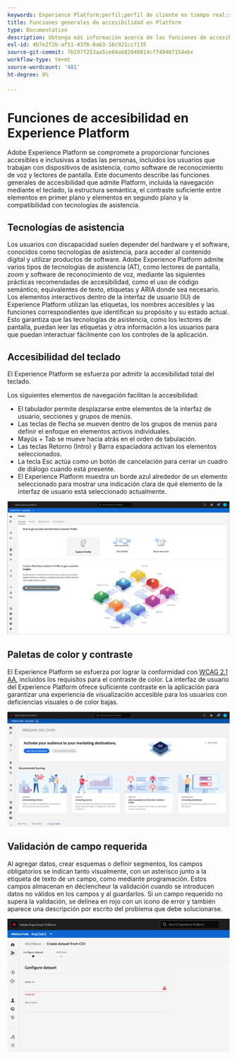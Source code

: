 ```yaml
---
keywords: Experience Platform;perfil;perfil de cliente en tiempo real;solución de problemas;API;perfil unificado;perfil unificado;perfil unificado;perfil unificado;rtcp;gráficos XDM
title: Funciones generales de accesibilidad en Platform
type: Documentation
description: Obtenga más información acerca de las funciones de accesibilidad generales que admite Adobe Experience Platform, como la navegación mediante el teclado, las paletas de color y el contraste, y la compatibilidad con tecnología de asistencia.
exl-id: 4b7e2f2b-af51-4376-8a63-16c921cc7135
source-git-commit: 7b197f253aa5ce04a682040814cf749407154ebc
workflow-type: tm+mt
source-wordcount: '481'
ht-degree: 0%

---
```


# Funciones de accesibilidad en Experience Platform

Adobe Experience Platform se compromete a proporcionar funciones accesibles e inclusivas a todas las personas, incluidos los usuarios que trabajan con dispositivos de asistencia, como software de reconocimiento de voz y lectores de pantalla. Este documento describe las funciones generales de accesibilidad que admite Platform, incluida la navegación mediante el teclado, la estructura semántica, el contraste suficiente entre elementos en primer plano y elementos en segundo plano y la compatibilidad con tecnologías de asistencia.

## Tecnologías de asistencia

Los usuarios con discapacidad suelen depender del hardware y el software, conocidos como tecnologías de asistencia, para acceder al contenido digital y utilizar productos de software. Adobe Experience Platform admite varios tipos de tecnologías de asistencia (AT), como lectores de pantalla, zoom y software de reconocimiento de voz, mediante las siguientes prácticas recomendadas de accesibilidad, como el uso de código semántico, equivalentes de texto, etiquetas y ARIA donde sea necesario. Los elementos interactivos dentro de la interfaz de usuario (IU) de Experience Platform utilizan las etiquetas, los nombres accesibles y las funciones correspondientes que identifican su propósito y su estado actual. Esto garantiza que las tecnologías de asistencia, como los lectores de pantalla, puedan leer las etiquetas y otra información a los usuarios para que puedan interactuar fácilmente con los controles de la aplicación.

## Accesibilidad del teclado

El Experience Platform se esfuerza por admitir la accesibilidad total del teclado.

Los siguientes elementos de navegación facilitan la accesibilidad:
* El tabulador permite desplazarse entre elementos de la interfaz de usuario, secciones y grupos de menús.
* Las teclas de flecha se mueven dentro de los grupos de menús para definir el enfoque en elementos activos individuales.
* Mayús + Tab se mueve hacia atrás en el orden de tabulación.
* Las teclas Retorno (Intro) y Barra espaciadora activan los elementos seleccionados.
* La tecla Esc actúa como un botón de cancelación para cerrar un cuadro de diálogo cuando está presente.
* El Experience Platform muestra un borde azul alrededor de un elemento seleccionado para mostrar una indicación clara de qué elemento de la interfaz de usuario está seleccionado actualmente.

![Aparece un borde azul alrededor de un elemento seleccionado para indicar que se ha aplicado el enfoque.](images/profile-overview-tab.png)

## Paletas de color y contraste

El Experience Platform se esfuerza por lograr la conformidad con [WCAG 2.1 AA](https://www.w3.org/TR/WCAG/), incluidos los requisitos para el contraste de color. La interfaz de usuario del Experience Platform ofrece suficiente contraste en la aplicación para garantizar una experiencia de visualización accesible para los usuarios con deficiencias visuales o de color bajas.

![La paleta de colores y el contraste están presentes en la página principal de la interfaz de usuario de Experience Platform.](images/homepage.png)

## Validación de campo requerida

Al agregar datos, crear esquemas o definir segmentos, los campos obligatorios se indican tanto visualmente, con un asterisco junto a la etiqueta de texto de un campo, como mediante programación. Estos campos almacenan en déclencheur la validación cuando se introducen datos no válidos en los campos y al guardarlos. Si un campo requerido no supera la validación, se delinea en rojo con un icono de error y también aparece una descripción por escrito del problema que debe solucionarse.

![Un primer plano de un campo obligatorio que no ha superado la validación. El campo aparece en rojo y hay un icono de error.](images/field-validation.png)
